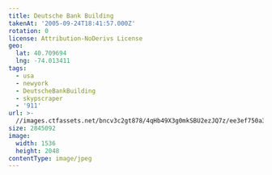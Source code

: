 ```yaml
---
title: Deutsche Bank Building
takenAt: '2005-09-24T18:41:57.000Z'
rotation: 0
license: Attribution-NoDerivs License
geo:
  lat: 40.709694
  lng: -74.013411
tags:
  - usa
  - newyork
  - DeutscheBankBuilding
  - skypscraper
  - '911'
url: >-
  //images.ctfassets.net/bncv3c2gt878/4qHb49X3g0mkSBU2ezJQ7z/ee3ef750a376f65314a1365566a5b27b/deutsche-bank-building_4325557634_o
size: 2845092
image:
  width: 1536
  height: 2048
contentType: image/jpeg
---
```



